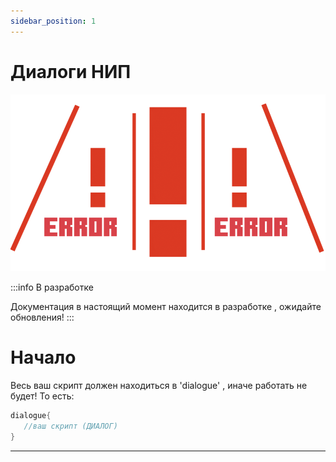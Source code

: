 ```yaml
---
sidebar_position: 1
---
```


# Диалоги НИП

![error0001.webp](..%2F..%2F..%2F..%2Fstatic%2Fimg%2Ferror0001.webp "картинка в поиске..")

:::info В разработке

Документация в настоящий момент находится в разработке , ожидайте обновления!
:::

# Начало
Весь ваш скрипт должен находиться в 'dialogue' , иначе работать не будет!
То есть:
```kotlin
dialogue{
   //ваш скрипт (ДИАЛОГ)
}
```

---
